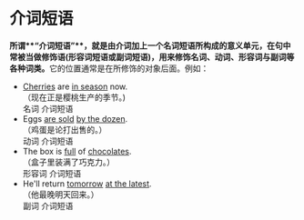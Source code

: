 # 介词短语

<b>所谓**“介词短语”**，就是由介词加上一个名词短语所构成的意义单元，在句中常被当做修饰语(形容词短语或副词短语)，用来修饰名词、动词、形容词与副词等各种词类。</b>它的位置通常是在所修饰的对象后面。例如：  

- <u>Cherries</u> are <u>in season</u> now.   
（现在正是樱桃生产的季节。)  
名词 介词短语  
- Eggs <u>are sold</u> <u>by the dozen</u>.   
（鸡蛋是论打出售的。）  
动词 介词短语   
- The box is <u>full</u> of <u>chocolates</u>.  
（盒子里装满了巧克力。）  
形容词 介词短语  
- He'll return <u>tomorrow</u> <u>at the latest</u>.  
（他最晚明天回来。）  
副词 介词短语